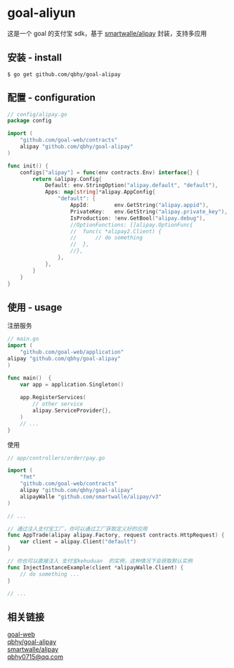 # goal-aliyun
这是一个 goal 的支付宝 sdk，基于 [smartwalle/alipay](https://github.com/smartwalle/alipay) 封装，支持多应用

## 安装 - install
```shell
$ go get github.com/qbhy/goal-alipay
```

## 配置 - configuration
```go
// config/alipay.go
package config

import (
	"github.com/goal-web/contracts"
	alipay "github.com/qbhy/goal-alipay"
)

func init() {
	configs["alipay"] = func(env contracts.Env) interface{} {
		return &alipay.Config{
			Default: env.StringOption("alipay.default", "default"),
			Apps: map[string]*alipay.AppConfig{
				"default": {
					AppId:        env.GetString("alipay.appid"),
					PrivateKey:   env.GetString("alipay.private_key"),
					IsProduction: !env.GetBool("alipay.debug"),
					//OptionFunctions: []alipay.OptionFunc{
					//	func(c *alipay2.Client) {
					//		// do something
					//	},
					//},
				},
			},
		}
	}
}

```

## 使用 - usage
注册服务
```go
// main.go
import (
    "github.com/goal-web/application"
alipay "github.com/qbhy/goal-alipay"
)

func main()  {
    var app = application.Singleton()
    
    app.RegisterServices(
        // other service
        alipay.ServiceProvider{},
    )
	// ...
}
```
使用
```go
// app/controllers/order/pay.go

import (
	"fmt"
    "github.com/goal-web/contracts"
    alipay "github.com/qbhy/goal-alipay"
    alipayWalle "github.com/smartwalle/alipay/v3"
)

// ... 

// 通过注入支付宝工厂，你可以通过工厂获取定义好的应用
func AppTrade(alipay alipay.Factory, request contracts.HttpRequest) {
    var client = alipay.Client("default")
}

// 你也可以直接注入 支付宝kehuduan  的实例，这种情况下会获取默认实例
func InjectInstanceExample(client *alipayWalle.Client) {
	// do something ...
}

// ...
```

## 相关链接  
[goal-web](https://github.com/goal-web/goal)  
[qbhy/goal-alipay](https://github.com/qbhy/goal-alipay)  
[smartwalle/alipay](https://github.com/smartwalle/alipay)  
qbhy0715@qq.com
